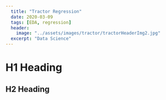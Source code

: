 ```yaml
---
  title: "Tractor Regression"
  date: 2020-03-09
  tags: [EDA, regression]
  header:
    image: "../assets/images/tractor/tractorHeaderImg2.jpg"
  excerpt: "Data Science"
---
```


# H1 Heading

## H2 Heading

